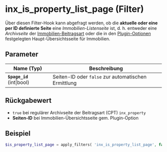 # inx_is_property_list_page (Filter)

Über diesen Filter-Hook kann abgefragt werden, ob die **aktuelle oder eine per ID definierte Seite** eine *Immobilien-Listenseite* ist, d. h. entweder eine *Archivseite* der [Immobilien-Beitragsart](/beitragsarten-taxonomien) oder die in den [Plugin-Optionen](/schnellstart/einrichtung?id=listen) festgelegten Haupt-Übersichtsseite für Immobilien.

## Parameter

| Name (Typ) | Beschreibung |
| ---------- | ------------ |
| **`$page_id`** (int\|bool) | Seiten-ID oder `false` zur automatischen Ermittlung |

## Rückgabewert

- `true` bei regulärer Archivseite der Beitragsart (CPT) `inx_property`
- **Seiten-ID** bei Immobilien-Übersichtsseite gem. Plugin-Option

## Beispiel

```php
$is_property_list_page = apply_filters( 'inx_is_property_list_page', false );
```

[](_backlink.md ':include')